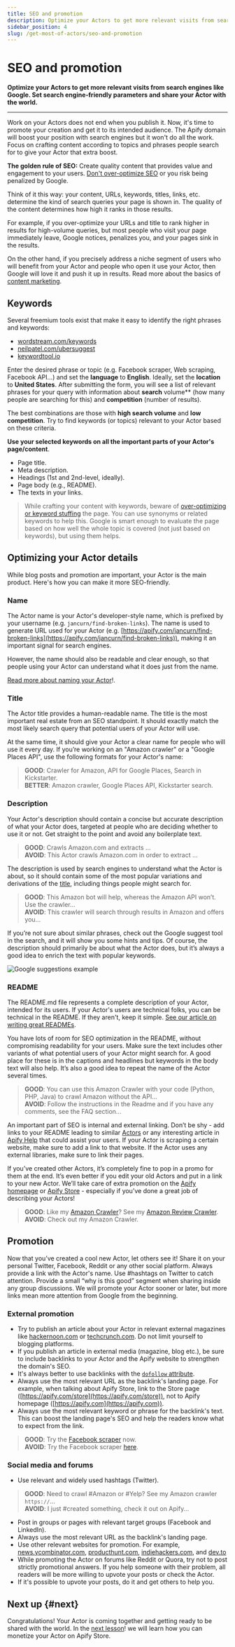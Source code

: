 ```yaml
---
title: SEO and promotion
description: Optimize your Actors to get more relevant visits from search engines like Google. Set search engine-friendly parameters and share your Actor with the world.
sidebar_position: 4
slug: /get-most-of-actors/seo-and-promotion
---
```


# SEO and promotion

**Optimize your Actors to get more relevant visits from search engines like Google. Set search engine-friendly parameters and share your Actor with the world.**

---

Work on your Actors does not end when you publish it. Now, it's time to promote your creation and get it to its intended audience. The Apify domain will boost your position with search engines but it won't do all the work. Focus on crafting content according to topics and phrases people search for to give your Actor that extra boost.

**The golden rule of SEO:** Create quality content that provides value and engagement to your users. [Don't over-optimize SEO](https://seo-hacker.com/over-optimization-penalty/) or you risk being penalized by Google.

Think of it this way: your content, URLs, keywords, titles, links, etc. determine the kind of search queries your page is shown in. The quality of the content determines how high it ranks in those results.

For example, if you over-optimize your URLs and title to rank higher in results for high-volume queries, but most people who visit your page immediately leave, Google notices, penalizes you, and your pages sink in the results.

On the other hand, if you precisely address a niche segment of users who will benefit from your Actor and people who open it use your Actor, then Google will love it and push it up in results. Read more about the basics of [content marketing](https://techcrunch.com/2019/04/13/how-do-startups-actually-get-their-content-marketing-to-work/).

## Keywords

Several freemium tools exist that make it easy to identify the right phrases and keywords:

- [wordstream.com/keywords](https://www.wordstream.com/keywords)
- [neilpatel.com/ubersuggest](https://neilpatel.com/ubersuggest/)
- [keywordtool.io](https://keywordtool.io/)

Enter the desired phrase or topic (e.g. Facebook scraper, Web scraping, Facebook API...) and set the **language** to **English**. Ideally, set the **location** to **United States**. After submitting the form, you will see a list of relevant phrases for your query with information about **search** volume** (how many people are searching for this) and **competition** (number of results).

The best combinations are those with **high search volume** and **low competition**. Try to find keywords (or topics) relevant to your Actor based on these criteria.

**Use your selected keywords on all the important parts of your Actor's page/content**.

- Page title.
- Meta description.
- Headings (1st and 2nd-level, ideally).
- Page body (e.g., README).
- The texts in your links.

> While crafting your content with keywords, beware of [over-optimizing or keyword stuffing](https://yoast.com/over-optimized-website/) the page. You can use synonyms or related keywords to help this. Google is smart enough to evaluate the page based on how well the whole topic is covered (not just based on keywords), but using them helps.

## Optimizing your Actor details

While blog posts and promotion are important, your Actor is the main product. Here's how you can make it more SEO-friendly.

### Name

The Actor name is your Actor's developer-style name, which is prefixed by your username (e.g. `jancurn/find-broken-links`). The name is used to generate URL used for your Actor (e.g. [https://apify.com/jancurn/find-broken-links](https://apify.com/jancurn/find-broken-links)), making it an important signal for search engines.

However, the name should also be readable and clear enough, so that people using your Actor can understand what it does just from the name.

[Read more about naming your Actor](./naming_your_actor.md)!.

### Title

The Actor title provides a human-readable name. The title is the most important real estate from an SEO standpoint. It should exactly match the most likely search query that potential users of your Actor will use.

At the same time, it should give your Actor a clear name for people who will use it every day. If you’re working on an "Amazon crawler" or a "Google Places API", use the following formats for your Actor's name:

> **GOOD**: Crawler for Amazon, API for Google Places, Search in Kickstarter.
> <br/> **BETTER**: Amazon crawler, Google Places API, Kickstarter search.

### Description

Your Actor's description should contain a concise but accurate description of what your Actor does, targeted at people who are deciding whether to use it or not. Get straight to the point and avoid any boilerplate text.

> **GOOD**: Crawls Amazon.com and extracts ... <br/> **AVOID**: This Actor crawls Amazon.com in order to extract ...

The description is used by search engines to understand what the Actor is about, so it should contain some of the most popular variations and derivations of the [title](#title), including things people might search for.

> **GOOD**: This Amazon bot will help, whereas the Amazon API won’t. Use the crawler...
> <br/> **AVOID**: This crawler will search through results in Amazon and offers you...

If you’re not sure about similar phrases, check out the Google suggest tool in the search, and it will show you some hints and tips. Of course, the description should primarily be about what the Actor does, but it’s always a good idea to enrich the text with popular keywords.

![Google suggestions example](./images/actors-publishing-google.png)

### README

The README․md file represents a complete description of your Actor, intended for its users. If your Actor's users are technical folks, you can be technical in the README. If they aren't, keep it simple. [See our article on writing great READMEs](https://help.apify.com/en/articles/2912548-how-to-write-great-readme-for-your-actors).

You have lots of room for SEO optimization in the README, without compromising readability for your users. Make sure the text includes other variants of what potential users of your Actor might search for. A good place for these is in the captions and headlines but keywords in the body text will also help. It’s also a good idea to repeat the name of the Actor several times.

> **GOOD**: You can use this Amazon Crawler with your code (Python, PHP, Java) to crawl Amazon without the API...
> <br/> **AVOID**: Follow the instructions in the Readme and if you have any comments, see the FAQ section...

An important part of SEO is internal and external linking. Don’t be shy - add links to your README leading to similar [Actors](https://apify.com/store) or any interesting article in [Apify Help](https://help.apify.com/) that could assist your users. If your Actor is scraping a certain website, make sure to add a link to that website. If the Actor uses any external libraries, make sure to link their pages.

If you’ve created other Actors, it’s completely fine to pop in a promo for them at the end. It’s even better if you edit your old Actors and put in a link to your new Actor. We’ll take care of extra promotion on the [Apify homepage](https://apify.com/) or [Apify Store](https://apify.com/store) - especially if you’ve done a great job of describing your Actors!

> **GOOD**: Like my <a href="#">Amazon Crawler</a>? See my <a href="#">Amazon Review Crawler</a>.
> <br/> **AVOID**: Check out my Amazon Crawler.

## Promotion

Now that you’ve created a cool new Actor, let others see it! Share it on your personal Twitter, Facebook, Reddit or any other social platform. Always provide a link with the Actor's name. Use #hashtags on Twitter to catch attention. Provide a small “why is this good” segment when sharing inside any group discussions. We will promote your Actor sooner or later, but more links mean more attention from Google from the beginning.

### External promotion

- Try to publish an article about your Actor in relevant external magazines like [hackernoon.com](https://hackernoon.com/) or [techcrunch.com](https://techcrunch.com/). Do not limit yourself to blogging platforms.
- If you publish an article in external media (magazine, blog etc.), be sure to include backlinks to your Actor and the Apify website to strengthen the domain's SEO.
- It's always better to use backlinks with the [`dofollow` attribute](https://raventools.com/marketing-glossary/dofollow-link/).
- Always use the most relevant URL as the backlink's landing page. For example, when talking about Apify Store, link to the Store page ([https://apify.com/store](https://apify.com/store)), not to Apify homepage ([https://apify.com](https://apify.com)).
- Always use the most relevant keyword or phrase for the backlink's text. This can boost the landing page's SEO and help the readers know what to expect from the link.

> **GOOD**: Try the [Facebook scraper](https://apify.com/pocesar/facebook-pages-scraper) now.
> <br/> **AVOID**: Try the Facebook scraper [here](https://apify.com/pocesar/facebook-pages-scraper).

### Social media and forums

- Use relevant and widely used hashtags (Twitter).

> **GOOD**: Need to crawl #Amazon or #Yelp? See my Amazon crawler `https://`...
> <br/> **AVOID**: I just #created something, check it out on Apify...

- Post in groups or pages with relevant target groups (Facebook and LinkedIn).
- Always use the most relevant URL as the backlink's landing page.
- Use other relevant websites for promotion. For example, [news.ycombinator.com](https://news.ycombinator.com/), [producthunt.com](https://www.producthunt.com/), [indiehackers.com](https://www.indiehackers.com/), and [dev.to](https://dev.to/)
- While promoting the Actor on forums like Reddit or Quora, try not to post strictly promotional answers. If you help someone with their problem, all readers will be more willing to upvote your posts or check the Actor.
- If it's possible to upvote your posts, do it and get others to help you.

## Next up {#next}

Congratulations! Your Actor is coming together and getting ready to be shared with the world. In the [next lesson](./monetizing_your_actor.md)! we will learn how you can monetize your Actor on Apify Store.
